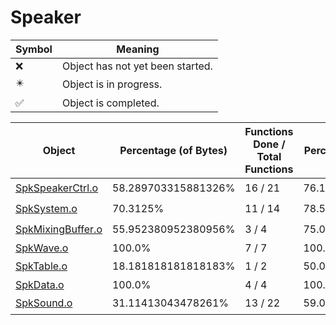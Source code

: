 # Speaker
| Symbol | Meaning 
| ------------- | ------------- 
| :x: | Object has not yet been started. 
| :eight_pointed_black_star: | Object is in progress. 
| :white_check_mark: | Object is completed. 


| Object | Percentage (of Bytes) | Functions Done / Total Functions | Percentage (Functions) | Status 
| ------------- | ------------- | ------------- | ------------- | ------------- 
| [SpkSpeakerCtrl.o](https://github.com/shibbo/Petari/blob/master/docs/lib/Speaker/SpkSpeakerCtrl.md) | 58.289703315881326% | 16 / 21 | 76.19047619047619% | :eight_pointed_black_star: 
| [SpkSystem.o](https://github.com/shibbo/Petari/blob/master/docs/lib/Speaker/SpkSystem.md) | 70.3125% | 11 / 14 | 78.57142857142857% | :eight_pointed_black_star: 
| [SpkMixingBuffer.o](https://github.com/shibbo/Petari/blob/master/docs/lib/Speaker/SpkMixingBuffer.md) | 55.952380952380956% | 3 / 4 | 75.0% | :eight_pointed_black_star: 
| [SpkWave.o](https://github.com/shibbo/Petari/blob/master/docs/lib/Speaker/SpkWave.md) | 100.0% | 7 / 7 | 100.0% | :white_check_mark: 
| [SpkTable.o](https://github.com/shibbo/Petari/blob/master/docs/lib/Speaker/SpkTable.md) | 18.181818181818183% | 1 / 2 | 50.0% | :eight_pointed_black_star: 
| [SpkData.o](https://github.com/shibbo/Petari/blob/master/docs/lib/Speaker/SpkData.md) | 100.0% | 4 / 4 | 100.0% | :white_check_mark: 
| [SpkSound.o](https://github.com/shibbo/Petari/blob/master/docs/lib/Speaker/SpkSound.md) | 31.11413043478261% | 13 / 22 | 59.09090909090909% | :eight_pointed_black_star: 

